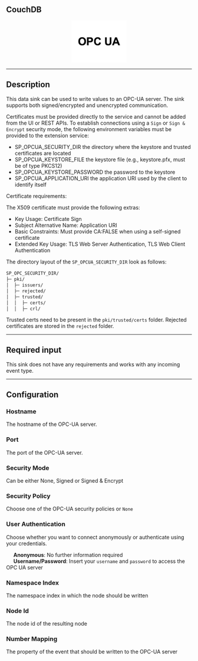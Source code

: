 <!--
  ~ Licensed to the Apache Software Foundation (ASF) under one or more
  ~ contributor license agreements.  See the NOTICE file distributed with
  ~ this work for additional information regarding copyright ownership.
  ~ The ASF licenses this file to You under the Apache License, Version 2.0
  ~ (the "License"); you may not use this file except in compliance with
  ~ the License.  You may obtain a copy of the License at
  ~
  ~    http://www.apache.org/licenses/LICENSE-2.0
  ~
  ~ Unless required by applicable law or agreed to in writing, software
  ~ distributed under the License is distributed on an "AS IS" BASIS,
  ~ WITHOUT WARRANTIES OR CONDITIONS OF ANY KIND, either express or implied.
  ~ See the License for the specific language governing permissions and
  ~ limitations under the License.
  ~
  -->

## CouchDB

<p align="center"> 
    <img src="icon.png" width="150px;" class="pe-image-documentation"/>
</p>

***

## Description

This data sink can be used to write values to an OPC-UA server.
The sink supports both signed/encrypted and unencrypted communication.

Certificates must be provided directly to the service and cannot be added from the UI or REST APIs.
To establish connections using a `Sign` or `Sign & Encrypt` security mode,
the following environment variables must be provided to the extension service:

* SP_OPCUA_SECURITY_DIR the directory where the keystore and trusted certificates are located
* SP_OPCUA_KEYSTORE_FILE the keystore file (e.g., keystore.pfx, must be of type PKCS12)
* SP_OPCUA_KEYSTORE_PASSWORD the password to the keystore
* SP_OPCUA_APPLICATION_URI the application URI used by the client to identify itself

Certificate requirements:

The X509 certificate must provide the following extras:
* Key Usage: Certificate Sign
* Subject Alternative Name: Application URI
* Basic Constraints: Must provide CA:FALSE when using a self-signed certificate
* Extended Key Usage: TLS Web Server Authentication, TLS Web Client Authentication

The directory layout of the `SP_OPCUA_SECURITY_DIR` look as follows:

```
SP_OPC_SECURITY_DIR/
├─ pki/
│  ├─ issuers/
│  ├─ rejected/
│  ├─ trusted/
│  │  ├─ certs/
│  │  ├─ crl/
```

Trusted certs need to be present in the `pki/trusted/certs` folder.
Rejected certificates are stored in the `rejected` folder.

***

## Required input

This sink does not have any requirements and works with any incoming event type.

***

## Configuration

### Hostname

The hostname of the OPC-UA server.

### Port

The port of the OPC-UA server.

### Security Mode

Can be either None, Signed or Signed & Encrypt

### Security Policy

Choose one of the OPC-UA security policies or `None`

### User Authentication

Choose whether you want to connect anonymously or authenticate using your credentials.

&nbsp;&nbsp;&nbsp;&nbsp; **Anonymous**: No further information required <br/>
&nbsp;&nbsp;&nbsp;&nbsp; **Username/Password**: Insert your `username` and `password` to access the OPC UA server

### Namespace Index

The namespace index in which the node should be written

### Node Id

The node id of the resulting node

### Number Mapping

The property of the event that should be written to the OPC-UA server
